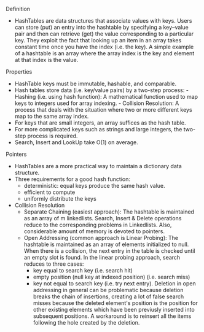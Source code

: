 Definition
- HashTables are data structures that associate values with keys. Users can store (put) an entry into the hashtable
by specifying a key–value pair and then can retrieve (get) the value corresponding to a particular key.
They exploit the fact that looking up an item in an array takes constant time once you have the index (i.e. the key).
A simple example of a hashtable is an array where the array index is the key and element at that index is the value.

Properties
- HashTable keys must be immutable, hashable, and comparable.
- Hash tables store data (i.e. key/value pairs) by a two-step process:
       - Hashing (i.e. using hash function): A mathematical function used to map keys to integers used for array indexing.
       - Collision Resolution: A process that deals with the situation where two or more different keys map to the same array index.
- For keys that are small integers, an array suffices as the hash table.
- For more complicated keys such as strings and large integers, the two-step process is required.
- Search, Insert and LookUp take O(1) on average.


Pointers
- HashTables are a more practical way to maintain a dictionary data structure.
- Three requirements for a good hash function:
    - deterministic: equal keys produce the same hash value.
    - efficient to compute
    - uniformly distribute the keys
- Collision Resolution
    - Separate Chaining (easiest approach): The hashtable is maintained as an array of m linkedlists. Search, Insert & Delete operations reduce to the
    corresponding problems in Linkedlists. Also, considerable amount of memory is devoted to pointers.
    - Open Addressing (common approach is Linear Probing): The hashtable is maintained as an array of elements initialized to null. When there is a collision,
    the next entry in the table is checked until an empty slot is found. In the linear probing approach, search reduces to three cases:
        - key equal to search key (i.e. search hit)
        - empty position (null key at indexed position) (i.e. search miss)
        - key not equal to search key (i.e. try next entry).
    Deletion in open addressing in general can be problematic because deletion breaks the chain of insertions, creating a lot of false search misses because
     the deleted element's position is the position for other existing elements which have been previusly inserted into subsequent positions.
     A workaround is to reinsert all the items following the hole created by the deletion.
